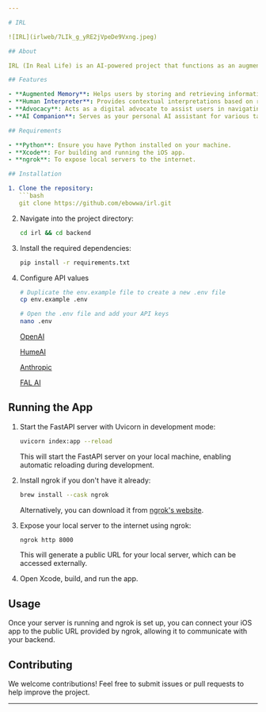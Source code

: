 ```yaml
---

# IRL

![IRL](irlweb/7LIk_g_yRE2jVpeDe9Vxng.jpeg)

## About

IRL (In Real Life) is an AI-powered project that functions as an augmented memory assistant, human interpreter, advocate, and more. This app is designed to elevate human-AI interaction by providing real-time support and insights to users in various contexts.

## Features

- **Augmented Memory**: Helps users by storing and retrieving information as needed.
- **Human Interpreter**: Provides contextual interpretations based on real-time input.
- **Advocacy**: Acts as a digital advocate to assist users in navigating complex situations.
- **AI Companion**: Serves as your personal AI assistant for various tasks.

## Requirements

- **Python**: Ensure you have Python installed on your machine.
- **Xcode**: For building and running the iOS app.
- **ngrok**: To expose local servers to the internet.

## Installation

1. Clone the repository:
   ```bash
   git clone https://github.com/ebowwa/irl.git
   ```
   
2. Navigate into the project directory:
   ```bash
   cd irl && cd backend
   ```

3. Install the required dependencies:
   ```bash
   pip install -r requirements.txt
   ```

4. Configure API values
    ```bash
    # Duplicate the env.example file to create a new .env file
    cp env.example .env

    # Open the .env file and add your API keys
    nano .env
    ```

    [OpenAI](https://platform.openai.com)

    [HumeAI](https://platform.hume.ai/sign-up)

    [Anthropic](https://console.anthropic.com/) 

    [FAL AI](https://fal.ai/dashboard) 

## Running the App

1. Start the FastAPI server with Uvicorn in development mode:
   ```bash
   uvicorn index:app --reload
   ```
   This will start the FastAPI server on your local machine, enabling automatic reloading during development.

2. Install ngrok if you don't have it already:
   ```bash
   brew install --cask ngrok
   ```
   Alternatively, you can download it from [ngrok's website](https://ngrok.com/download).

3. Expose your local server to the internet using ngrok:
   ```bash
   ngrok http 8000
   ```
   This will generate a public URL for your local server, which can be accessed externally.

4. Open Xcode, build, and run the app.

## Usage

Once your server is running and ngrok is set up, you can connect your iOS app to the public URL provided by ngrok, allowing it to communicate with your backend.

## Contributing

We welcome contributions! Feel free to submit issues or pull requests to help improve the project.

---
```


